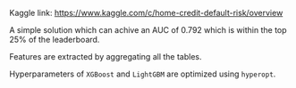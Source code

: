 
Kaggle link: https://www.kaggle.com/c/home-credit-default-risk/overview

A simple solution which can achive an AUC of 0.792 which is within the top 25% of the leaderboard.

Features are extracted by aggregating all the tables.

Hyperparameters of `XGBoost` and `LightGBM` are optimized using `hyperopt`.

